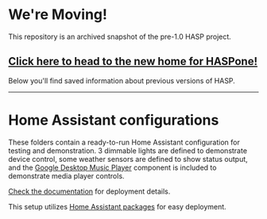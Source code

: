 # We're Moving!

This repository is an archived snapshot of the pre-1.0 HASP project.

## [Click here to head to the new home for HASPone!](https://github.com/HASwitchPlate/HASPone)

Below you'll find saved information about previous versions of HASP.

---

# Home Assistant configurations

These folders contain a ready-to-run Home Assistant configuration for testing and demonstration. 3 dimmable lights are defined to demonstrate device control, some weather sensors are defined to show status output, and the [Google Desktop Music Player](https://home-assistant.io/components/media_player.gpmdp/) component is included to demonstrate media player controls.

[Check the documentation](../Documentation/05_Home_Assistant.md) for deployment details.

This setup utilizes [Home Assistant packages](https://www.home-assistant.io/docs/configuration/packages/) for easy deployment.
